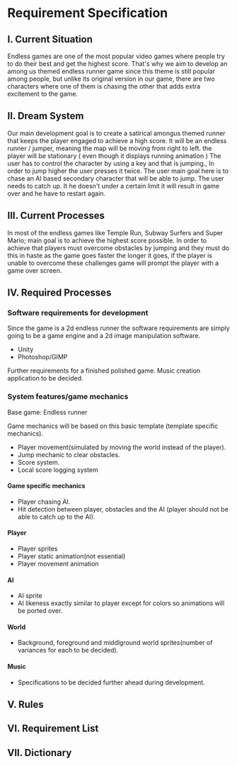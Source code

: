 # Requirement Specification

## I. Current Situation

Endless games are one of the most popular video games where people try to do their best and get the highest score. That's why we aim to develop an among us themed endless runner game since this theme is still popular among people, but unlike its original version in our game, there are two characters where one of them is chasing the other that adds extra excitement to the game.

## II. Dream System

Our main development goal is to create a satirical amongus themed runner that keeps the player engaged to achieve a high score. It will be an endless runner / jumper, meaning the map will be moving from right to left. the player will be stationary ( even though it displays running animation ) The user has to control the character by using a key and that is jumping., In order to jump higher the user presses it twice. The user main goal here is to chase an AI based secondary character that will be able to jump. The user needs to catch up. It he doesn't under a certain limit it will result in game over and he have to restart again.

## III. Current Processes

In most of the endless games like Temple Run, Subway Surfers and Super Mario; main goal is to achieve the highest score possible. In order to achieve that players must overcome obstacles by jumping and they must do this in haste as the game goes faster the longer it goes, if the player is unable to overcome these challenges game will prompt the player with a game over screen.

## IV. Required Processes

### Software requirements for development

Since the game is a 2d endless runner the software requirements are simply going to be a game engine and a 2d image manipulation software.

- Unity
- Photoshop/GIMP

Further requirements for a finished polished game.
Music creation application to be decided.

### System features/game mechanics

Base game: Endless runner

Game mechanics will be based on this basic template (template specific mechanics).

- Player movement(simulated by moving the world instead of the player).
- Jump mechanic to clear obstacles.
- Score system.
- Local score logging system

#### Game specific mechanics

- Player chasing AI.
- Hit detection between player, obstacles and the AI (player should not be able to catch up to the AI).

#### Player

- Player sprites
- Player static animation(not essential)
- Player movement animation

#### AI

- AI sprite
- AI likeness exactly similar to player except for colors so animations will be ported over.

#### World

- Background, foreground and middlground world sprites(number of variances for each to be decided).

#### Music

- Specifications to be decided further ahead during development.

## V. Rules

## VI. Requirement List

## VII. Dictionary
